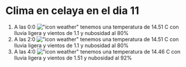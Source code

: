 # Clima en celaya en el dia 11

1. A las 0:0 !["icon weather"](http://openweathermap.org/img/w/10n.png) tenemos una temperatura de 14.51 C con lluvia ligera y  vientos de 1.1 y nubosidad al 80%
1. A las 2:0 !["icon weather"](http://openweathermap.org/img/w/10n.png) tenemos una temperatura de 14.51 C con lluvia ligera y  vientos de 1.1 y nubosidad al 80%
1. A las 4:0 !["icon weather"](http://openweathermap.org/img/w/10n.png) tenemos una temperatura de 14.46 C con lluvia ligera y  vientos de 1.51 y nubosidad al 92%
